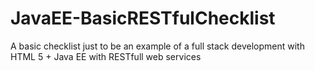 # JavaEE-BasicRESTfulChecklist
A basic checklist just to be an example of a full stack development with HTML 5 + Java EE with RESTfull web services

